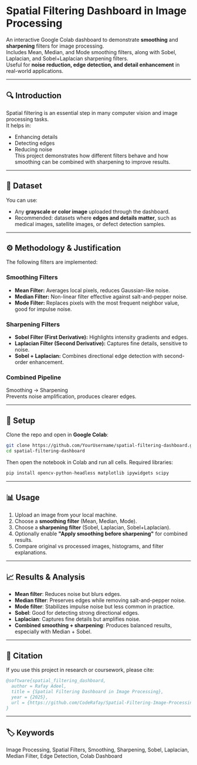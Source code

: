 # Spatial Filtering Dashboard in Image Processing

An interactive Google Colab dashboard to demonstrate **smoothing** and **sharpening** filters for image processing.  
Includes Mean, Median, and Mode smoothing filters, along with Sobel, Laplacian, and Sobel+Laplacian sharpening filters.  
Useful for **noise reduction, edge detection, and detail enhancement** in real-world applications.

---

## 🔍 Introduction

Spatial filtering is an essential step in many computer vision and image processing tasks.  
It helps in:

- Enhancing details
- Detecting edges
- Reducing noise  
  This project demonstrates how different filters behave and how smoothing can be combined with sharpening to improve results.

---

## 📂 Dataset

You can use:

- Any **grayscale or color image** uploaded through the dashboard.
- Recommended: datasets where **edges and details matter**, such as medical images, satellite images, or defect detection samples.

---

## ⚙️ Methodology & Justification

The following filters are implemented:

### **Smoothing Filters**

- **Mean Filter:** Averages local pixels, reduces Gaussian-like noise.
- **Median Filter:** Non-linear filter effective against salt-and-pepper noise.
- **Mode Filter:** Replaces pixels with the most frequent neighbor value, good for impulse noise.

### **Sharpening Filters**

- **Sobel Filter (First Derivative):** Highlights intensity gradients and edges.
- **Laplacian Filter (Second Derivative):** Captures fine details, sensitive to noise.
- **Sobel + Laplacian:** Combines directional edge detection with second-order enhancement.

### **Combined Pipeline**

Smoothing → Sharpening  
Prevents noise amplification, produces clearer edges.

---

## 🚀 Setup

Clone the repo and open in **Google Colab**:

```bash
git clone https://github.com/YourUsername/spatial-filtering-dashboard.git
cd spatial-filtering-dashboard
```

Then open the notebook in Colab and run all cells.
Required libraries:

```bash
pip install opencv-python-headless matplotlib ipywidgets scipy
```

---

## 📊 Usage

1. Upload an image from your local machine.
2. Choose a **smoothing filter** (Mean, Median, Mode).
3. Choose a **sharpening filter** (Sobel, Laplacian, Sobel+Laplacian).
4. Optionally enable **"Apply smoothing before sharpening"** for combined results.
5. Compare original vs processed images, histograms, and filter explanations.

---

## 📈 Results & Analysis

- **Mean filter**: Reduces noise but blurs edges.
- **Median filter**: Preserves edges while removing salt-and-pepper noise.
- **Mode filter**: Stabilizes impulse noise but less common in practice.
- **Sobel**: Good for detecting strong directional edges.
- **Laplacian**: Captures fine details but amplifies noise.
- **Combined smoothing + sharpening**: Produces balanced results, especially with Median + Sobel.

---

## 📜 Citation

If you use this project in research or coursework, please cite:

```bibtex
@software{spatial_filtering_dashboard,
  author = Rafay Adeel,
  title = {Spatial Filtering Dashboard in Image Processing},
  year = {2025},
  url = {https://github.com/CodeRafay/Spatial-Filtering-Image-Processing}
}
```

---

## 🏷️ Keywords

Image Processing, Spatial Filters, Smoothing, Sharpening, Sobel, Laplacian, Median Filter, Edge Detection, Colab Dashboard
